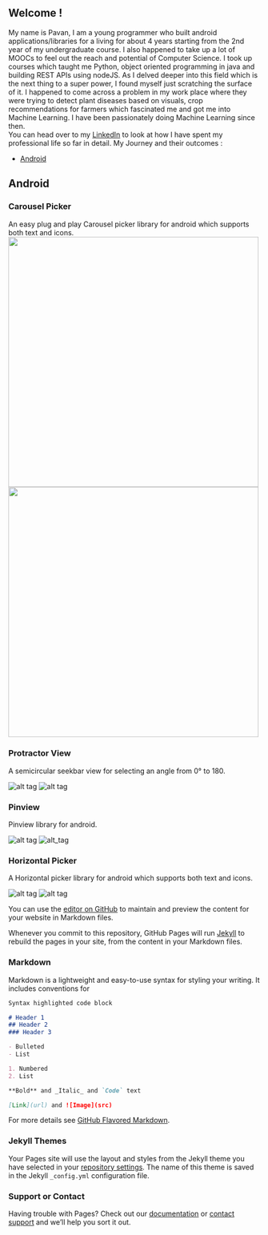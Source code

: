 ## Welcome !
My name is Pavan, I am a young programmer who built android applications/libraries for a living for about 4 years starting from the 2nd year of my undergraduate course. I also happened to take up a lot of MOOCs to feel out the reach and potential of Computer Science. I took up courses which taught me Python, object oriented programming in java and building REST APIs using nodeJS. As I delved deeper into this field which is the next thing to a super power, I found myself just scratching the surface of it. I happened to come across a problem in my work place where they were trying to detect plant diseases based on visuals, crop recommendations for farmers which fascinated me and got me into Machine Learning. I have been passionately doing Machine Learning since then.   
You can head over to my [LinkedIn](https://www.linkedin.com/in/pavanvenkatesh/) to look at how I have spent my professional life so far in detail.
My Journey and their outcomes :
- [Android](#android)
## Android
### Carousel Picker
An easy plug and play Carousel picker library for android which supports both text and icons.  
 <img src="https://raw.githubusercontent.com/GoodieBag/CarouselPicker/master/gif/gif_image_480.gif" height="500"> <img src="https://raw.githubusercontent.com/GoodieBag/CarouselPicker/master/gif/gif_text_480.gif" height="500">
  
### Protractor View  
A semicircular seekbar view for selecting an angle from 0° to 180.  

![alt tag](https://github.com/GoodieBag/ProtractorView/blob/5b691ab3e4294a2a896620ad27104b03618105e1/gif/PVcolors.gif?raw=true)		![alt tag](https://github.com/GoodieBag/ProtractorView/blob/5b691ab3e4294a2a896620ad27104b03618105e1/gif/PVgreen.gif?raw=true)   

### Pinview 
Pinview library for android.  
 
![alt tag](https://media.giphy.com/media/U5BP5gk9zQaqs/giphy.gif)       ![alt_tag](https://media.giphy.com/media/CnCvLh9NT6Hio/giphy.gif)

### Horizontal Picker
A Horizontal picker library for android which supports both text and icons.  
 
![alt tag](https://github.com/GoodieBag/HorizontalPicker/blob/master/gif/HPtap.gif?raw=true)        ![alt tag](https://github.com/GoodieBag/HorizontalPicker/blob/master/gif/HPslide.gif?raw=true)

You can use the [editor on GitHub](https://github.com/Vatican-Cameos/Vatican-Cameos.github.io/edit/master/index.md) to maintain and preview the content for your website in Markdown files.

Whenever you commit to this repository, GitHub Pages will run [Jekyll](https://jekyllrb.com/) to rebuild the pages in your site, from the content in your Markdown files.

### Markdown

Markdown is a lightweight and easy-to-use syntax for styling your writing. It includes conventions for

```markdown
Syntax highlighted code block

# Header 1
## Header 2
### Header 3

- Bulleted
- List

1. Numbered
2. List

**Bold** and _Italic_ and `Code` text

[Link](url) and ![Image](src)
```

For more details see [GitHub Flavored Markdown](https://guides.github.com/features/mastering-markdown/).

### Jekyll Themes

Your Pages site will use the layout and styles from the Jekyll theme you have selected in your [repository settings](https://github.com/Vatican-Cameos/Vatican-Cameos.github.io/settings). The name of this theme is saved in the Jekyll `_config.yml` configuration file.

### Support or Contact

Having trouble with Pages? Check out our [documentation](https://help.github.com/categories/github-pages-basics/) or [contact support](https://github.com/contact) and we’ll help you sort it out.
